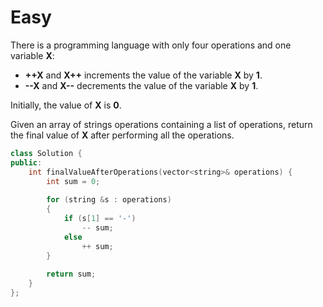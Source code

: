 # Easy

There is a programming language with only four operations and one variable **X**:

- **++X** and **X++** increments the value of the variable **X** by **1**.
- **--X** and **X--** decrements the value of the variable **X** by **1**.

Initially, the value of **X** is **0**.

Given an array of strings operations containing a list of operations, return the final value of **X** after performing all the operations.

```cpp
class Solution {
public:
    int finalValueAfterOperations(vector<string>& operations) {
        int sum = 0;
        
        for (string &s : operations)
        {
            if (s[1] == '-')
                -- sum;
            else
                ++ sum;
        }
        
        return sum;
    }
};
```
